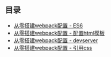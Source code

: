 ## 目录
- [从零搭建webpack配置 - ES6](./es6)
- [从零搭建webpack配置 - 配置html模板](./html-webpack-plugin)
- [从零搭建webpack配置 - devserver](./devserver)
- [从零搭建webpack配置 - 引用css](./css)

